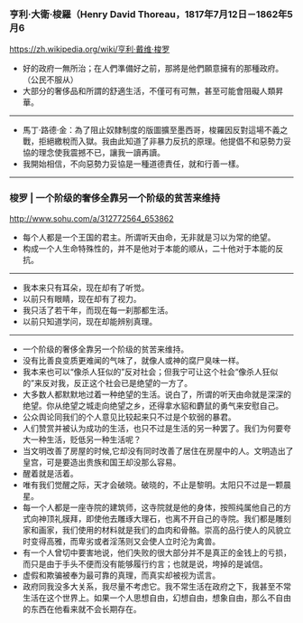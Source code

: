### 亨利·大衛·梭羅（Henry David Thoreau，1817年7月12日－1862年5月6
https://zh.wikipedia.org/wiki/亨利·戴维·梭罗
- 好的政府一無所治；在人們準備好之前，那將是他們願意擁有的那種政府。（公民不服从）
- 大部分的奢侈品和所謂的舒適生活，不僅可有可無，甚至可能會阻礙人類昇華。
---
- 馬丁·路德·金：為了阻止奴隸制度的版圖擴至墨西哥，梭羅因反對這場不義之戰，拒絕繳稅而入獄。我由此知道了非暴力反抗的原理。他提倡不和惡勢力妥協的理念使我震撼不已，讓我一讀再讀。
- 我開始相信，不向惡勢力妥協是一種道德責任，就和行善一樣。
---
### 梭罗 | 一个阶级的奢侈全靠另一个阶级的贫苦来维持
http://www.sohu.com/a/312772564_653862
- 每个人都是一个王国的君主。所谓听天由命，无非就是习以为常的绝望。
- 构成一个人生命特殊性的，并不是他对于本能的顺从，二十他对于本能的反抗。
---
- 我本来只有耳朵，现在却有了听觉。
- 以前只有眼睛，现在却有了视力。
- 我只活了若干年，而现在每一刹那都生活。
- 以前只知道学问，现在却能辨别真理。
---
- 一个阶级的奢侈全靠另一个阶级的贫苦来维持。
- 没有比善良变质更难闻的气味了，就像人或神的腐尸臭味一样。
- 我本来也可以“像杀人狂似的”反对社会；但我宁可让这个社会“像杀人狂似的”来反对我，反正这个社会已是绝望的一方了。
- 大多数人都默默地过着一种绝望的生活。说白了，所谓的听天由命就是深深的绝望。你从绝望之城走向绝望之乡，还得拿水貂和麝鼠的勇气来安慰自己。
- 公众舆论同我们的个人意见比较起来只不过是个软弱的暴君。
- 人们赞赏并被认为成功的生活，也只不过是生活的另一种罢了。我们为何要夸大一种生活，贬低另一种生活呢？
- 当文明改善了房屋的时候,它却没有同时改善了居住在房屋中的人。文明造出了皇宫，可是要造出贵族和国王却没那么容易。
- 醒着就是活着。
- 唯有我们觉醒之际，天才会破晓。破晓的，不止是黎明。太阳只不过是一颗晨星。
- 每一个人都是一座寺院的建筑师，这寺院就是他的身体，按照纯属他自己的方式向神顶礼膜拜，即使他去雕琢大理石，也离不开自己的寺院。我们都是雕刻家和画家，我们使用的材料就是我们的血肉和骨骼。崇高的品行使人的风貌立时变得高雅，而卑劣或者淫荡则又会使人立时沦为禽兽。
- 有一个人曾切中要害地说，他们失败的很大部分并不是真正的金钱上的亏损，而只是由于手头不便而没有能够履行约言；也就是说，垮掉的是诚信。
- 虚假和欺骗被奉为最可靠的真理，而真实却被视为谎言。
- 政府同我没多大关系，我尽量不考虑它。我不常生活在政府之下，我甚至不常生活在这个世界上。如果一个人思想自由，幻想自由，想象自由，那么不自由的东西在他看来就不会长期存在。